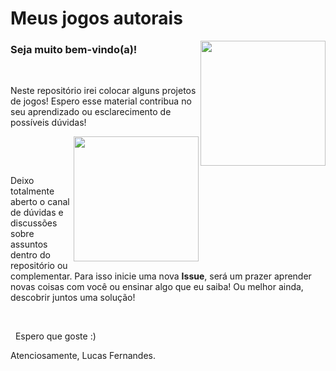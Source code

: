 # Meus jogos autorais  

   <img align="right" src="https://octodex.github.com/images/inspectocat.jpg" width="200">
   
   ### Seja muito bem-vindo(a)!   
   
   
  &nbsp;
  
   Neste repositório irei colocar alguns projetos de jogos! Espero esse 
   material contribua no seu aprendizado ou esclarecimento de possíveis dúvidas!
    
    
   &nbsp;
   <img align = "right" src = "https://octodex.github.com/images/collabocats.jpg" width = "200">
   
   
   &nbsp;
   
   
   
   Deixo totalmente aberto o canal de dúvidas e discussões sobre assuntos dentro
   do repositório ou complementar. Para isso inicie uma nova **Issue**, será um 
   prazer aprender novas coisas com você ou ensinar algo que eu saiba! 
   Ou melhor ainda, descobrir juntos uma solução!
      
   
   &nbsp;
      
   
   &nbsp;
   Espero que goste :)
    


   Atenciosamente, Lucas Fernandes.
